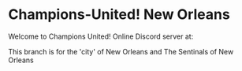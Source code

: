 # Champions-United! New Orleans
Welcome to Champions United!
Online Discord server at:

This branch is for the 'city' of New Orleans and The Sentinals of New Orleans
